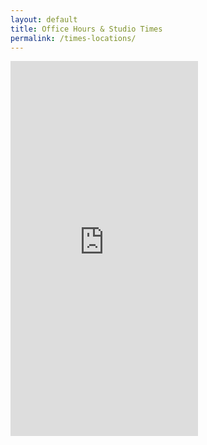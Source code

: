 ```yaml
---
layout: default
title: Office Hours & Studio Times
permalink: /times-locations/
---
```


<iframe src="https://calendar.google.com/calendar/embed?height=600&amp;wkst=1&amp;bgcolor=%23ffffff&amp;ctz=America%2FChicago&amp;src=bGdramVvcmVwa3VnZXJhbG4xZnMzOWdpZXNAZ3JvdXAuY2FsZW5kYXIuZ29vZ2xlLmNvbQ&amp;color=%2330487E&amp;showTitle=0&amp;showDate=0&amp;showPrint=0&amp;showTabs=1&amp;showCalendars=0&amp;showTz=0&amp;mode=AGENDA" style="border-width:0" height="600" frameborder="0" scrolling="no"></iframe>